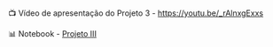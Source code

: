 📺 Vídeo de apresentação do Projeto 3 - <a href="https://youtu.be/_rAlnxgExxs" target="_blank">https://youtu.be/_rAlnxgExxs</a>

📊 Notebook - [Projeto III](https://github.com/marciofag/ciencia-de-dados-compass-uol/blob/main/projeto3/risco_de_credito_em_emprestimos.ipynb)
